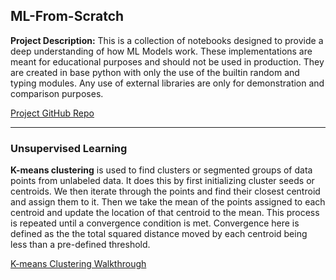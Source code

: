 ## ML-From-Scratch

**Project Description:** This is a collection of notebooks designed to provide a deep understanding of how ML Models work. These implementations are meant for educational purposes and should not be used in production. They are created in base python with only the use of the builtin random and typing modules. Any use of external libraries are only for demonstration and comparison purposes.

[Project GitHub Repo](https://github.com/Alkoopman85/ML-From-Scratch)

---

### Unsupervised Learning

**K-means clustering** is used to find clusters or segmented groups of data points from unlabeled data. It does this by first initializing cluster seeds or centroids. We then iterate through the points and find their closest centroid and assign them to it. Then we take the mean of the points assigned to each centroid and update the location of that centroid to the mean. This process is repeated until a convergence condition is met. Convergence here is defined as the the total squared distance moved by each centroid being less than a pre-defined threshold.

[K-means Clustering Walkthrough](/html/ML_from_scratch/k-means.html)